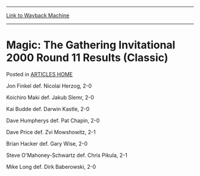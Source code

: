 
---
[Link to Wayback Machine](https://web.archive.org/web/20171029073103/https://magic.wizards.com/en/articles/archive/magic-gathering-invitational-2000-round-11-results-classic-2000-01-01)

[_metadata_:description]:- "Jon Finkel def. Nicolai Herzog, 2-0 Koichiro Maki def. Jakub Slemr, 2-0 Kai Budde def. Darwin Kastle, 2-0 Dave Humpherys def. Pat Chapin, 2-0 Dave Price def. Zvi Mowshowitz, 2-1 Brian Hacker def. Gary Wise, 2-0 Steve O'Mahoney-Schwartz def. Chris Pikula, 2-1 Mike Long def. Dirk Baberowski, 2-0"
[_metadata_:generator]:- "Drupal 7 (http://drupal.org)"
[_metadata_:node]:- "963446"
[_metadata_:publish_date]:- "2000-01-01"
[_metadata_:source]:- "div-main-content"
[_metadata_:title]:- "Magic: The Gathering Invitational 2000 Round 11 Results (Classic)"
[_metadata_:wayback_capture_timestamp]:- "2017-10-29 07:31:03"
[_metadata_:wayback_raw_url]:- "https://web.archive.org/web/20171029073103id_/https://magic.wizards.com/en/articles/archive/magic-gathering-invitational-2000-round-11-results-classic-2000-01-01"
[_metadata_:wayback_url]:- "https://magic.wizards.com/en/articles/archive/magic-gathering-invitational-2000-round-11-results-classic-2000-01-01"
---


Magic: The Gathering Invitational 2000 Round 11 Results (Classic)
=================================================================



 Posted in [ARTICLES HOME](/en/articles)












Jon Finkel def. Nicolai Herzog, 2-0


Koichiro Maki def. Jakub Slemr, 2-0


Kai Budde def. Darwin Kastle, 2-0


Dave Humpherys def. Pat Chapin, 2-0


Dave Price def. Zvi Mowshowitz, 2-1


Brian Hacker def. Gary Wise, 2-0


Steve O'Mahoney-Schwartz def. Chris Pikula, 2-1


Mike Long def. Dirk Baberowski, 2-0








